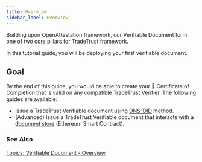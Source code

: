 ```yaml
---
title: Overview
sidebar_label: Overview
---
```


Building upon OpenAttestation framework, our Verifiable Document form one of two core pillars for TradeTrust framework.

In this tutorial guide, you will be deploying your first verifiable document.

## Goal

By the end of this guide, you would be able to create your 📜 Certificate of Completion that is valid on any compatible TradeTrust Verifier. The following guides are available:

- Issue a TradeTrust Verifiable document using [DNS-DID](/docs/topics/introduction/issuer-method-dns-did) method.
- (Advanced) Issue a TradeTrust Verifiable document that interacts with a [document store](/docs/tutorial/verifiable-documents/advanced/document-store/overview) (Ethereum Smart Contract).

### See Also

[Topics: Verifiable Document - Overview](/docs/topics/verifiable-documents/overview)
